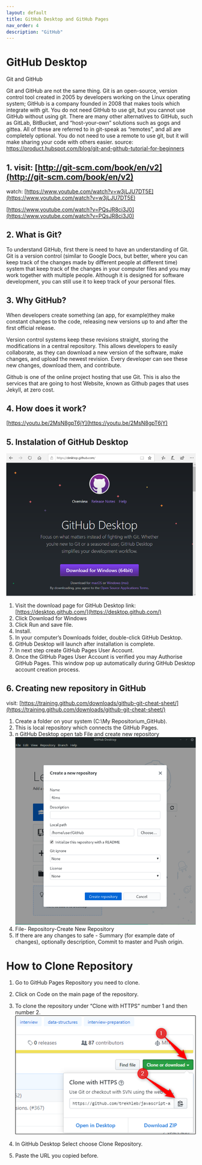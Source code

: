 ```yaml
---
layout: default
title: GitHub Desktop and GitHub Pages
nav_order: 4
description: "GitHub"
---
```


# GitHub Desktop

Git and GitHub  

Git and GitHub are not the same thing. Git is an open-source, version control tool created in 2005 by developers working on the Linux operating system; GitHub is a company founded in 2008 that makes tools which integrate with git. You do not need GitHub to use git, but you cannot use GitHub without using git. There are many other alternatives to GitHub, such as GitLab, BitBucket, and “host-your-own” solutions such as gogs and gittea. All of these are referred to in git-speak as “remotes”, and all are completely optional. You do not need to use a remote to use git, but it will make sharing your code with others easier.
source: https://product.hubspot.com/blog/git-and-github-tutorial-for-beginners

## 1. visit: [http://git-scm.com/book/en/v2](http://git-scm.com/book/en/v2)

watch: 
[https://www.youtube.com/watch?v=w3jLJU7DT5E](https://www.youtube.com/watch?v=w3jLJU7DT5E)

[https://www.youtube.com/watch?v=PQsJR8ci3J0](https://www.youtube.com/watch?v=PQsJR8ci3J0)


## 2. What is Git?
   
To understand GitHub, first there is need to have an understanding of Git. 
Git is a version control (similar to Google Docs, but better, where you can keep track of the changes made by different people at different time) system that keep track of the changes in your computer files and you may work together with multiple people. Although it is designed for software development, you can still use it to keep track of your personal files.


## 3.  Why GitHub?

When developers create something (an app, for example)they make constant changes to the code, releasing new versions up to and after the first official release.

Version control systems keep these revisions straight, storing the modifications in a central repository. This allows developers to easily collaborate, as they can download a new version of the software, make changes, and upload the newest revision. Every developer can see these new changes, download them, and contribute.

Github is one of the online project hosting that use Git. This is also the services that are going to host Website, known as Github pages that uses Jekyll, at zero cost.


## 4. How does it work?
[https://youtu.be/2MsN8gpT6jY](https://youtu.be/2MsN8gpT6jY)

## 5. Instalation of GitHub Desktop

![text to dosplay if no image](/assets/images/GitHubDesktop.png)
1. Visit the download page for GitHub Desktop link:[https://desktop.github.com/](https://desktop.github.com/) 
2. Click Download for Windows
3. Click Run and save file.
4. Install.
5. In your computer’s Downloads folder, double-click GitHub Desktop.
6. GitHub Desktop will launch after installation is complete.
7. In next step create GitHub Pages User Account.
8. Once the GitHub Pages User Account is verified you may Authorise GitHub Pages. This window pop up automatically during GitHub Desktop account creation process.

## 6. Creating new repository in GitHub

visit: [https://training.github.com/downloads/github-git-cheat-sheet/](https://training.github.com/downloads/github-git-cheat-sheet/)

1. Create a folder on your system (C:\My Repositorium_GitHub). 
2. This is local repository which connects the GitHub Pages.
3. n GitHub Desktop open tab File and create new repository
![text to display if no image](/assets/images/creating%20repository.png)  
4. File- Repository-Create New Repository
5. If there are any changes to safe - Summary (for example date of changes), optionally description, Commit to master and Push origin.

# How to Clone Repository

1. Go to GitHub Pages Repository you need to clone.

2. Click on Code on the main page of the repository.
3. To clone the repository under “Clone with HTTPS” number 1 and then number 2.
![text to display if no image](/assets/images/Copy-repo-URL-to-clipboard.png)

4. In GitHub Desktop Select choose Clone Repository.

5. Paste the URL you copied before.

